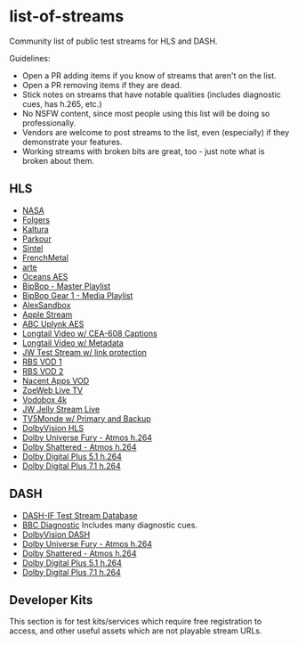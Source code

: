 # list-of-streams

Community list of public test streams for HLS and DASH.

Guidelines:
 * Open a PR adding items if you know of streams that aren't on the list.
 * Open a PR removing items if they are dead.
 * Stick notes on streams that have notable qualities (includes diagnostic cues, has h.265, etc.)
 * No NSFW content, since most people using this list will be doing so professionally.
 * Vendors are welcome to post streams to the list, even (especially) if they demonstrate your features.
 * Working streams with broken bits are great, too - just note what is broken about them.

## HLS

* [NASA](https://nasa-i.akamaihd.net/hls/live/253565/NTV-Public1/master.m3u8)
* [Folgers](http://cdnbakmi.kaltura.com/p/243342/sp/24334200/playManifest/entryId/0_uka1msg4/flavorIds/1_vqhfu6uy,1_80sohj7p/format/applehttp/protocol/http/a.m3u8)
* [Kaltura](http://cdnapi.kaltura.com/p/1878761/sp/187876100/playManifest/entryId/1_2xvajead/flavorIds/1_tl01409m,1_kptb3ez8,1_re3akioy,1_wuylsxwp/format/applehttp/protocol/http/a.m3u8)
* [Parkour](https://bitdash-a.akamaihd.net/content/MI201109210084_1/m3u8s/f08e80da-bf1d-4e3d-8899-f0f6155f6efa.m3u8)
* [Sintel](https://bitdash-a.akamaihd.net/content/sintel/hls/playlist.m3u8)
* [FrenchMetal](https://mnmedias.api.telequebec.tv/m3u8/29880.m3u8)
* [arte](http://www.streambox.fr/playlists/test_001/stream.m3u8)
* [Oceans AES](http://playertest.longtailvideo.com/adaptive/oceans_aes/oceans_aes.m3u8)
* [BipBop - Master Playlist](http://devimages.apple.com/iphone/samples/bipbop/bipbopall.m3u8)
* [BipBop Gear 1 - Media Playlist](http://devimages.apple.com/iphone/samples/bipbop/gear1/prog_index.m3u8)
* [AlexSandbox](http://externaltests.dev.kaltura.com/player/sandBox/alex-sandBox/master.m3u8)
* [Apple Stream](http://qthttp.apple.com.edgesuite.net/1010qwoeiuryfg/sl.m3u8)
* [ABC Uplynk AES](http://content.uplynk.com/channel/ext/72750b711f704e4a94b5cfe6dc99f5e1/WABCLive1.m3u8)
* [Longtail Video w/ CEA-608 Captions](http://playertest.longtailvideo.com/adaptive/captions/playlist.m3u8)
* [Longtail Video w/ Metadata](http://playertest.longtailvideo.com/adaptive/wowzaid3/playlist.m3u8)
* [JW Test Stream w/ link protection](http://content.jwplatform.com/manifests/vM7nH0Kl.m3u8)
* [RBS VOD 1](http://cdn-fms.rbs.com.br/hls-vod/sample1_1500kbps.f4v.m3u8)
* [RBS VOD 2](http://cdn-fms.rbs.com.br/vod/hls_sample1_manifest.m3u8)
* [Nacent Apps VOD](http://www.nacentapps.com/m3u8/index.m3u8)
* [ZoeWeb Live TV](http://srv6.zoeweb.tv:1935/z330-live/stream/playlist.m3u8)
* [Vodobox 4k](http://sample.vodobox.net/skate_phantom_flex_4k/skate_phantom_flex_4k.m3u8)
* [JW Jelly Stream Live](https://wowza.jwplayer.com/live/jelly.stream/playlist.m3u8)
* [TV5Monde w/ Primary and Backup](https://tv5mondehlslive-i.akamaihd.net/hls/live/250600/4792245510001-5/tv5plusinfo/playlist.m3u8)
* [DolbyVision HLS](http://d3rlna7iyyu8wu.cloudfront.net/DolbyVision_Atmos/profile5_HLS/master.m3u8)
* [Dolby Universe Fury - Atmos h.264](http://d3rlna7iyyu8wu.cloudfront.net/Atmos/HLS/universe_fury_HLS/Universe_Fury_10000000.m3u8)
* [Dolby Shattered - Atmos h.264](http://d3rlna7iyyu8wu.cloudfront.net/Atmos/HLS/shattered_HLS/Shattered_10000000.m3u8)
* [Dolby Digital Plus 5.1 h.264](http://d9zmmjtv72w5o.cloudfront.net/developer_portal/Dolby_Digital_Plus51_AVC/HLS/Living-Room_51_30p.m3u8)
* [Dolby Digital Plus 7.1 h.264](http://d9zmmjtv72w5o.cloudfront.net/developer_portal/Dolby_Digital_Plus_71_AVC/HLS/Living-Room_71_30p.m3u8)

## DASH

* [DASH-IF Test Stream Database](http://testassets.dashif.org/)
* [BBC Diagnostic](http://rdmedia.bbc.co.uk/dash/ondemand/testcard/1/client_manifest-events.mpd) Includes many diagnostic cues.
* [DolbyVision DASH](http://d3rlna7iyyu8wu.cloudfront.net/DolbyVision_Atmos/profile8.1_DASH/p8.1.mpd)
* [Dolby Universe Fury - Atmos h.264](http://d3rlna7iyyu8wu.cloudfront.net/Atmos/DASH/universe_fury_DASH/Universe_Fury_10000000.mpd)
* [Dolby Shattered - Atmos h.264](http://d3rlna7iyyu8wu.cloudfront.net/Atmos/DASH/dolby_shattered_DASH/Shattered_10000000.mpd)
* [Dolby Digital Plus 5.1 h.264](http://d9zmmjtv72w5o.cloudfront.net/developer_portal/Dolby_Digital_Plus51_AVC/DASH/Living-Room_51_30p.mpd)
* [Dolby Digital Plus 7.1 h.264](http://d9zmmjtv72w5o.cloudfront.net/developer_portal/Dolby_Digital_Plus_71_AVC/DASH/Living-Room_71_30p.mpd)

## Developer Kits

This section is for test kits/services which require free registration to access, and other useful assets which are not playable stream URLs.
